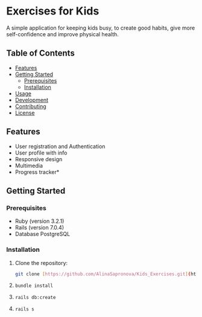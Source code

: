 # Exercises for Kids

A simple application for keeping kids busy, to create good habits, give more self-confidence and improve physical health.

## Table of Contents

- [Features](#features)
- [Getting Started](#getting-started)
  - [Prerequisites](#prerequisites)
  - [Installation](#installation)
- [Usage](#usage)
- [Development](#development)
- [Contributing](#contributing)
- [License](#license)

## Features

- User registration and Authentication
- User profile with info
- Responsive design
- Multimedia
- Progress tracker*

## Getting Started

### Prerequisites

- Ruby (version 3.2.1)
- Rails (version 7.0.4)
- Database PostgreSQL

### Installation

1. Clone the repository:

   ```bash
   git clone [https://github.com/AlinaSapronova/Kids_Exercises.git](https://github.com/AlinaSapronova/Kids_Exercises.git)```
   
3. ```bundle install```
4. ```rails db:create```
5. ```rails s```

